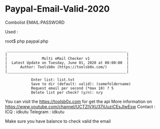 # Paypal-Email-Valid-2020


Combolist
EMAIL:PASSWORD

Used :

root$ php paypal.php

     _______________________________________________________
    |                                                       |
    |                Multi eMail Checker v1                 |
    |  Latest Update on Tuesday, June 01, 2020 at 00:00:00  |
    |      Author: Toolsb0x (https://toolsb0x.com/)         |
    |_______________________________________________________|
                
                Enter list: list.txt
                Save to dir (default: valid): (somefoldername)
                Request email per second (*max 10) ? 5
                Delete list per check? (y/n): n/y
 
 

You can visit the https://toolsb0x.com for get the api
More information on
https://www.youtube.com/channel/UCTZIVXU37iUuziCEsJIwEsw
Contact :
ICQ : idkutu
Telegram : idkutu

Make sure you have balance to check valid the email 
